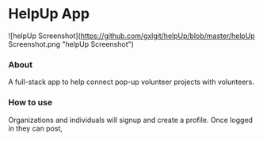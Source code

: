 # HelpUp App
![helpUp Screenshot](https://github.com/gxlgit/helpUp/blob/master/helpUp Screenshot.png "helpUp Screenshot")


### About
A full-stack app to help connect pop-up volunteer projects with volunteers.

### How to use
Organizations and individuals will signup and create a profile.  Once logged in they can post, 

